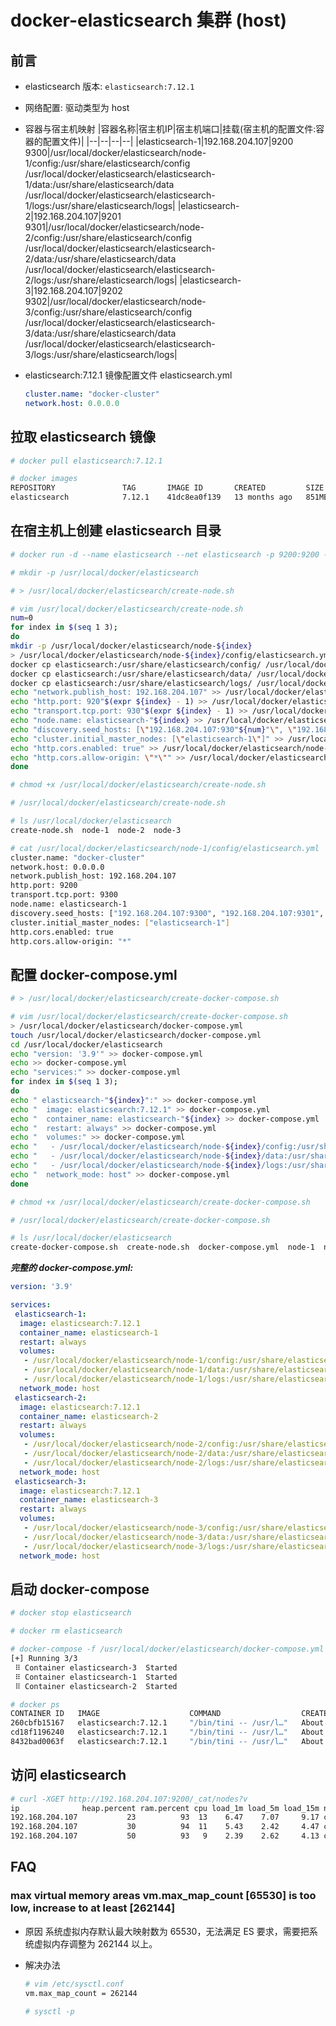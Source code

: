 # docker-elasticsearch 集群 (host)

## 前言

- elasticsearch 版本: ```elasticsearch:7.12.1```

- 网络配置: 驱动类型为 host

- 容器与宿主机映射
    |容器名称|宿主机IP|宿主机端口|挂载(宿主机的配置文件:容器的配置文件)|
    |--|--|--|--|
    |elasticsearch-1|192.168.204.107|9200<br />9300|/usr/local/docker/elasticsearch/node-1/config:/usr/share/elasticsearch/config<br />/usr/local/docker/elasticsearch/elasticsearch-1/data:/usr/share/elasticsearch/data<br />/usr/local/docker/elasticsearch/elasticsearch-1/logs:/usr/share/elasticsearch/logs|
    |elasticsearch-2|192.168.204.107|9201<br />9301|/usr/local/docker/elasticsearch/node-2/config:/usr/share/elasticsearch/config<br />/usr/local/docker/elasticsearch/elasticsearch-2/data:/usr/share/elasticsearch/data<br />/usr/local/docker/elasticsearch/elasticsearch-2/logs:/usr/share/elasticsearch/logs|
    |elasticsearch-3|192.168.204.107|9202<br />9302|/usr/local/docker/elasticsearch/node-3/config:/usr/share/elasticsearch/config<br />/usr/local/docker/elasticsearch/elasticsearch-3/data:/usr/share/elasticsearch/data<br />/usr/local/docker/elasticsearch/elasticsearch-3/logs:/usr/share/elasticsearch/logs|

- elasticsearch:7.12.1 镜像配置文件 elasticsearch.yml
    ```yml
    cluster.name: "docker-cluster"
    network.host: 0.0.0.0
    ```

## 拉取 elasticsearch 镜像

```bash
# docker pull elasticsearch:7.12.1

# docker images
REPOSITORY               TAG       IMAGE ID       CREATED         SIZE
elasticsearch            7.12.1    41dc8ea0f139   13 months ago   851MB
```

## 在宿主机上创建 elasticsearch 目录

```bash
# docker run -d --name elasticsearch --net elasticsearch -p 9200:9200 -p 9300:9300 -e "discovery.type=single-node" elasticsearch:7.12.1

# mkdir -p /usr/local/docker/elasticsearch

# > /usr/local/docker/elasticsearch/create-node.sh

# vim /usr/local/docker/elasticsearch/create-node.sh
num=0
for index in $(seq 1 3);
do
mkdir -p /usr/local/docker/elasticsearch/node-${index}
> /usr/local/docker/elasticsearch/node-${index}/config/elasticsearch.yml
docker cp elasticsearch:/usr/share/elasticsearch/config/ /usr/local/docker/elasticsearch/node-${index}/
docker cp elasticsearch:/usr/share/elasticsearch/data/ /usr/local/docker/elasticsearch/node-${index}/
docker cp elasticsearch:/usr/share/elasticsearch/logs/ /usr/local/docker/elasticsearch/node-${index}/
echo "network.publish_host: 192.168.204.107" >> /usr/local/docker/elasticsearch/node-${index}/config/elasticsearch.yml
echo "http.port: 920"$(expr ${index} - 1) >> /usr/local/docker/elasticsearch/node-${index}/config/elasticsearch.yml
echo "transport.tcp.port: 930"$(expr ${index} - 1) >> /usr/local/docker/elasticsearch/node-${index}/config/elasticsearch.yml
echo "node.name: elasticsearch-"${index} >> /usr/local/docker/elasticsearch/node-${index}/config/elasticsearch.yml
echo "discovery.seed_hosts: [\"192.168.204.107:930"${num}"\", \"192.168.204.107:930"$(expr ${num} + 1)"\", \"192.168.204.107:930"$(expr ${num} + 2)"\"]" >> /usr/local/docker/elasticsearch/node-${index}/config/elasticsearch.yml
echo "cluster.initial_master_nodes: [\"elasticsearch-1\"]" >> /usr/local/docker/elasticsearch/node-${index}/config/elasticsearch.yml
echo "http.cors.enabled: true" >> /usr/local/docker/elasticsearch/node-${index}/config/elasticsearch.yml
echo "http.cors.allow-origin: \"*\"" >> /usr/local/docker/elasticsearch/node-${index}/config/elasticsearch.yml
done

# chmod +x /usr/local/docker/elasticsearch/create-node.sh

# /usr/local/docker/elasticsearch/create-node.sh

# ls /usr/local/docker/elasticsearch
create-node.sh  node-1  node-2  node-3

# cat /usr/local/docker/elasticsearch/node-1/config/elasticsearch.yml
cluster.name: "docker-cluster"
network.host: 0.0.0.0
network.publish_host: 192.168.204.107
http.port: 9200
transport.tcp.port: 9300
node.name: elasticsearch-1
discovery.seed_hosts: ["192.168.204.107:9300", "192.168.204.107:9301", "192.168.204.107:9302"]
cluster.initial_master_nodes: ["elasticsearch-1"]
http.cors.enabled: true
http.cors.allow-origin: "*"
```

## 配置 docker-compose.yml

```bash
# > /usr/local/docker/elasticsearch/create-docker-compose.sh

# vim /usr/local/docker/elasticsearch/create-docker-compose.sh
> /usr/local/docker/elasticsearch/docker-compose.yml
touch /usr/local/docker/elasticsearch/docker-compose.yml
cd /usr/local/docker/elasticsearch
echo "version: '3.9'" >> docker-compose.yml
echo >> docker-compose.yml
echo "services:" >> docker-compose.yml
for index in $(seq 1 3);
do
echo " elasticsearch-"${index}":" >> docker-compose.yml
echo "  image: elasticsearch:7.12.1" >> docker-compose.yml
echo "  container_name: elasticsearch-"${index} >> docker-compose.yml
echo "  restart: always" >> docker-compose.yml
echo "  volumes:" >> docker-compose.yml
echo "   - /usr/local/docker/elasticsearch/node-${index}/config:/usr/share/elasticsearch/config" >> docker-compose.yml
echo "   - /usr/local/docker/elasticsearch/node-${index}/data:/usr/share/elasticsearch/data" >> docker-compose.yml
echo "   - /usr/local/docker/elasticsearch/node-${index}/logs:/usr/share/elasticsearch/logs" >> docker-compose.yml
echo "  network_mode: host" >> docker-compose.yml
done

# chmod +x /usr/local/docker/elasticsearch/create-docker-compose.sh

# /usr/local/docker/elasticsearch/create-docker-compose.sh

# ls /usr/local/docker/elasticsearch
create-docker-compose.sh  create-node.sh  docker-compose.yml  node-1  node-2  node-3
```

***完整的 docker-compose.yml:***

```yml
version: '3.9'

services:
 elasticsearch-1:
  image: elasticsearch:7.12.1
  container_name: elasticsearch-1
  restart: always
  volumes:
   - /usr/local/docker/elasticsearch/node-1/config:/usr/share/elasticsearch/config
   - /usr/local/docker/elasticsearch/node-1/data:/usr/share/elasticsearch/data
   - /usr/local/docker/elasticsearch/node-1/logs:/usr/share/elasticsearch/logs
  network_mode: host
 elasticsearch-2:
  image: elasticsearch:7.12.1
  container_name: elasticsearch-2
  restart: always
  volumes:
   - /usr/local/docker/elasticsearch/node-2/config:/usr/share/elasticsearch/config
   - /usr/local/docker/elasticsearch/node-2/data:/usr/share/elasticsearch/data
   - /usr/local/docker/elasticsearch/node-2/logs:/usr/share/elasticsearch/logs
  network_mode: host
 elasticsearch-3:
  image: elasticsearch:7.12.1
  container_name: elasticsearch-3
  restart: always
  volumes:
   - /usr/local/docker/elasticsearch/node-3/config:/usr/share/elasticsearch/config
   - /usr/local/docker/elasticsearch/node-3/data:/usr/share/elasticsearch/data
   - /usr/local/docker/elasticsearch/node-3/logs:/usr/share/elasticsearch/logs
  network_mode: host
```

## 启动 docker-compose

```bash
# docker stop elasticsearch

# docker rm elasticsearch

# docker-compose -f /usr/local/docker/elasticsearch/docker-compose.yml up -d
[+] Running 3/3
 ⠿ Container elasticsearch-3  Started                                                                            4.6s
 ⠿ Container elasticsearch-1  Started                                                                            4.5s
 ⠿ Container elasticsearch-2  Started                                                                            4.5s

# docker ps
CONTAINER ID   IMAGE                    COMMAND                  CREATED              STATUS              PORTS                                                                                            NAMES
260cbfb15167   elasticsearch:7.12.1     "/bin/tini -- /usr/l…"   About a minute ago   Up About a minute   0.0.0.0:9202->9200/tcp, :::9202->9200/tcp, 0.0.0.0:9302->9300/tcp, :::9302->9300/tcp             elasticsearch-3
cd18f1196240   elasticsearch:7.12.1     "/bin/tini -- /usr/l…"   About a minute ago   Up About a minute   0.0.0.0:9201->9200/tcp, :::9201->9200/tcp, 0.0.0.0:9301->9300/tcp, :::9301->9300/tcp             elasticsearch-2
8432bad0063f   elasticsearch:7.12.1     "/bin/tini -- /usr/l…"   About a minute ago   Up About a minute   0.0.0.0:9200->9200/tcp, :::9200->9200/tcp, 0.0.0.0:9300->9300/tcp, :::9300->9300/tcp             elasticsearch-1
```

## 访问 elasticsearch

```bash
# curl -XGET http://192.168.204.107:9200/_cat/nodes?v
ip              heap.percent ram.percent cpu load_1m load_5m load_15m node.role   master name
192.168.204.107           23          93  13    6.47    7.07     9.17 cdfhilmrstw *      elasticsearch-1
192.168.204.107           30          94  11    5.43    2.42     4.47 cdfhilmrstw -      elasticsearch-2
192.168.204.107           50          93   9    2.39    2.62     4.13 cdfhilmrstw -      elasticsearch-3
```

## FAQ

### max virtual memory areas vm.max_map_count [65530] is too low, increase to at least [262144]

- 原因
   系统虚拟内存默认最大映射数为 65530，无法满足 ES 要求，需要把系统虚拟内存调整为 262144 以上。

- 解决办法
    ```bash
    # vim /etc/sysctl.conf
    vm.max_map_count = 262144

    # sysctl -p
    ```
